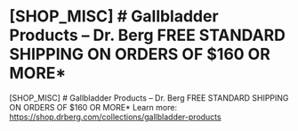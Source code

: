 # [SHOP_MISC] # Gallbladder Products – Dr. Berg FREE STANDARD SHIPPING ON ORDERS OF $160 OR MORE\*

[SHOP_MISC] # Gallbladder Products – Dr. Berg FREE STANDARD SHIPPING ON ORDERS OF $160 OR MORE\*
Learn more: https://shop.drberg.com/collections/gallbladder-products
